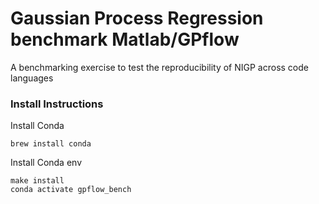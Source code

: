 # Gaussian Process Regression benchmark Matlab/GPflow
A benchmarking exercise to test the reproducibility of NIGP across code
languages

### Install Instructions

Install Conda
```
brew install conda
```

Install Conda env
```
make install
conda activate gpflow_bench
```



